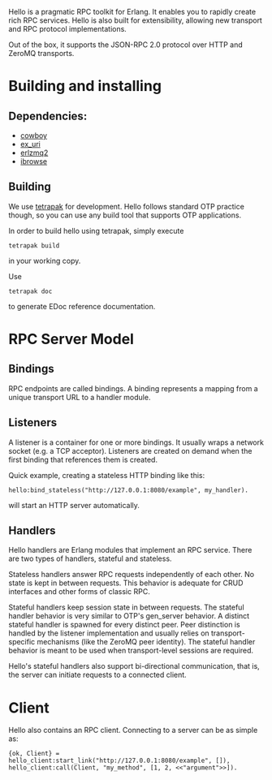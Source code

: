 Hello is a pragmatic RPC toolkit for Erlang.
It enables you to rapidly create rich RPC services.
Hello is also built for extensibility,
allowing new transport and RPC protocol implementations.

Out of the box, it supports the JSON-RPC 2.0 protocol
over HTTP and ZeroMQ transports.

# Building and installing

## Dependencies:

* [cowboy](https://github.com/extend/cowboy)
* [ex_uri](https://github.com/extend/ex_uri)
* [erlzmq2](https://github.com/zeromq/erlzmq2)
* [ibrowse](https://github.com/cmullaparthi/ibrowse)

## Building

We use [tetrapak](https://github.com/fjl/tetrapak) for
development. Hello follows standard OTP practice though, so you
can use any build tool that supports OTP applications.  

In order to build hello using tetrapak, simply execute

	tetrapak build

in your working copy.

Use

	tetrapak doc

to generate EDoc reference documentation.

# RPC Server Model

## Bindings

RPC endpoints are called bindings.
A binding represents a mapping from a unique transport
URL to a handler module.

## Listeners

A listener is a container for one or more bindings.
It usually wraps a network socket (e.g. a TCP acceptor).
Listeners are created on demand when the first binding that references
them is created. 

Quick example, creating a stateless HTTP binding like this:

	hello:bind_stateless("http://127.0.0.1:8080/example", my_handler).

will start an HTTP server automatically.

## Handlers

Hello handlers are Erlang modules that implement an RPC service.
There are two types of handlers, stateful and stateless.

Stateless handlers answer RPC requests independently of each
other. No state is kept in between requests. This behavior
is adequate for CRUD interfaces and other forms of classic RPC.

Stateful handlers keep session
state in between requests. The stateful handler behavior is very
similar to OTP's gen_server behavior. A distinct stateful handler
is spawned for every distinct peer. Peer distinction is handled by
the listener implementation and usually relies on transport-specific
mechanisms (like the ZeroMQ peer identity).
The stateful handler behavior is meant to be used when transport-level
sessions are required.

Hello's stateful handlers also support bi-directional
communication, that is, the server can initiate requests to a
connected client.

# Client

Hello also contains an RPC client.
Connecting to a server can be as simple as:

	{ok, Client} = hello_client:start_link("http://127.0.0.1:8080/example", []),
	hello_client:call(Client, "my_method", [1, 2, <<"argument">>]).
